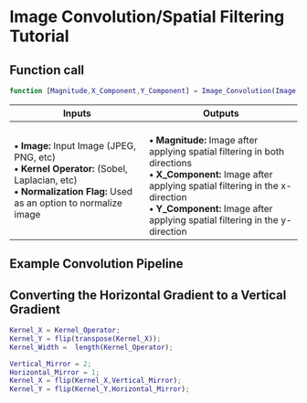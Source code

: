 # Image Convolution/Spatial Filtering Tutorial


## Function call
```Matlab
function [Magnitude,X_Component,Y_Component] = Image_Convolution(Image,Kernel_Operator,Normalization_Flag)
```
|Inputs|Outputs|
|--|--|
|<b>• Image:</b> Input Image (JPEG, PNG, etc) <br> <b>• Kernel Operator:</b> (Sobel, Laplacian, etc) <br/><b>• Normalization Flag:</b> Used as an option to normalize image |<br><b>• Magnitude:</b> Image after applying spatial filtering in both directions <br/> <b>• X_Component:</b> Image after applying spatial filtering in the x-direction <br/> <b>• Y_Component:</b> Image after applying spatial filtering in the y-direction|

## Example Convolution Pipeline






## Converting the Horizontal Gradient to a Vertical Gradient
```Matlab
Kernel_X = Kernel_Operator; 
Kernel_Y = flip(transpose(Kernel_X)); 
Kernel_Width =  length(Kernel_Operator);

Vertical_Mirror = 2;
Horizontal_Mirror = 1;
Kernel_X = flip(Kernel_X,Vertical_Mirror);
Kernel_Y = flip(Kernel_Y,Horizontal_Mirror);
```
